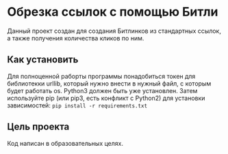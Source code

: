 # Обрезка ссылок с помощью Битли

Данный проект создан для создания Битлинков из стандартных ссылок, а также получения количества кликов по ним.

## Как установить
Для полноценной раборты программы понадобиться токен для библиотекки urllib, который нужно внести в нужный файл, с которым будет работать os.
Python3 должен быть уже установлен. Затем используйте pip (или pip3, есть конфликт с Python2) для установки зависимостей:
`pip install -r requirements.txt`

## Цель проекта
Код написан в образовательных целях.

